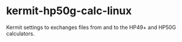 # kermit-hp50g-calc-linux
Kermit settings to exchanges files from and to the HP49+ and HP50G calculators.
